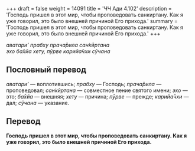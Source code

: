 +++
draft = false
weight = 14091
title = 'ЧЧ Ади 4.102'
description = 'Господь пришел в этот мир, чтобы проповедовать санкиртану. Как я уже говорил, это было внешней причиной Его прихода.'
summary = 'Господь пришел в этот мир, чтобы проповедовать санкиртану. Как я уже говорил, это было внешней причиной Его прихода.'
+++

_аватари’ прабху прача̄рила сан̇кӣртана  
эхо ба̄хйа хету, пӯрве карийа̄чхи сӯчана_

## Пословный перевод

_аватари’_ — воплотившись; _прабху_ — Господь; _прача̄рила_ — проповедовал; _сан̇кӣртана_ — совместное пение святого имени; _эхо_ — это; _ба̄хйа_ — внешняя; _хету_ — причина; _пӯрве_ — прежде; _карийа̄чхи_ — дал; _сӯчана_ — указание.

## Перевод

**Господь пришел в этот мир, чтобы проповедовать санкиртану. Как я уже говорил, это было внешней причиной Его прихода.**
